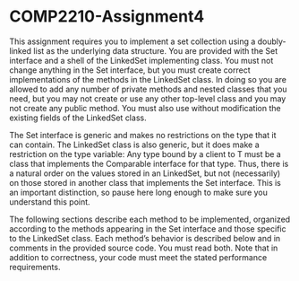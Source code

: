 # COMP2210-Assignment4

This assignment requires you to implement a set collection using a doubly-linked list as the underlying data structure. You are provided with the Set interface and a shell of the LinkedSet implementing class. You must not change anything in the Set interface, but you must create correct implementations of the methods in the LinkedSet class. In doing so you are allowed to add any number of private methods and nested classes that you need, but you may not create or use any other top-level class and you may not create any public method. You must also use without modification the existing fields of the LinkedSet class.

The Set interface is generic and makes no restrictions on the type that it can contain. The LinkedSet class is also generic, but it does make a restriction on the type variable: Any type bound by a client to T must be a class that implements the Comparable interface for that type. Thus, there is a natural order on the values stored in an LinkedSet, but not (necessarily) on those stored in another class that implements the Set interface. This is an important distinction, so pause here long enough to make sure you understand this point.

The following sections describe each method to be implemented, organized according to the methods appearing in the Set interface and those specific to the LinkedSet class. Each method’s behavior is described below and in comments in the provided source code. You must read both. Note that in addition to correctness, your code must meet the stated performance requirements.
